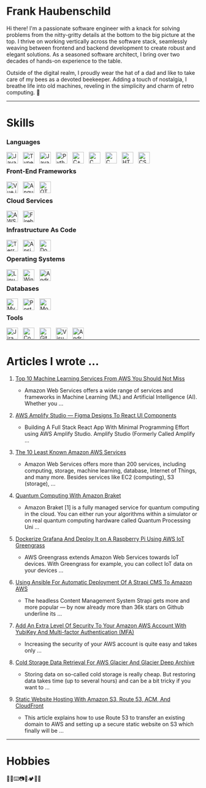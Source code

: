 # Frank Haubenschild
Hi there! I'm a passionate software engineer with a knack for solving problems from the nitty-gritty details at the bottom to the big picture at the top. 
I thrive on working vertically across the software stack, seamlessly weaving between frontend and backend development to create robust and elegant solutions.
As a seasoned software architect, I bring over two decades of hands-on experience to the table. 

Outside of the digital realm, I proudly wear the hat of a dad and like to take care of my bees as a devoted beekeeper. Adding a touch of nostalgia, I breathe 
life into old machines, reveling in the simplicity and charm of retro computing. 🚀

---

# Skills

### Languages
<img align="left" alt="JavaScript" width="30px" style="padding-right:10px;" src="https://cdn.jsdelivr.net/gh/devicons/devicon/icons/javascript/javascript-plain.svg" />
<img align="left" alt="TypeScript" width="30px" style="padding-right:10px;" src="https://cdn.jsdelivr.net/gh/devicons/devicon/icons/typescript/typescript-plain.svg" />
<img align="left" alt="Java" width="30px" style="padding-right:10px;" src="https://cdn.jsdelivr.net/gh/devicons/devicon/icons/java/java-original.svg"/>
<img align="left" alt="Python" width="30px" style="padding-right:10px;" src="https://cdn.jsdelivr.net/gh/devicons/devicon/icons/python/python-plain.svg" />
<img align="left" alt="C++" width="30px" style="padding-right:10px;" src="https://cdn.jsdelivr.net/gh/devicons/devicon/icons/cplusplus/cplusplus-line.svg" />
<img align="left" alt="C" width="30px" style="padding-right:10px;" src="https://cdn.jsdelivr.net/gh/devicons/devicon/icons/c/c-original.svg" />
<img align="left" alt="C" width="30px" style="padding-right:10px;" src="https://cdn.jsdelivr.net/gh/devicons/devicon/icons/php/php-original.svg" />
<img align="left" alt="HTML" width="30px" style="padding-right:10px;" src="https://cdn.jsdelivr.net/gh/devicons/devicon/icons/html5/html5-plain.svg" />
<img align="left" alt="CSS" width="30px" style="padding-right:10px;" src="https://cdn.jsdelivr.net/gh/devicons/devicon/icons/css3/css3-plain.svg" />
<br />

### Front-End Frameworks
<img align="left" alt="Vue.js" width="30px" style="padding-right:10px;" src="https://cdn.jsdelivr.net/gh/devicons/devicon/icons/vuejs/vuejs-original.svg" />
<img align="left" alt="Angular" width="30px" style="padding-right:10px;" src="https://cdn.jsdelivr.net/gh/devicons/devicon/icons/angularjs/angularjs-plain.svg" />
<img align="left" alt="QT" width="30px" style="padding-right:10px;" src="https://cdn.jsdelivr.net/gh/devicons/devicon/icons/qt/qt-original.svg" />
<br />

### Cloud Services
<img align="left" alt="AWS" width="30px" style="padding-right:10px;"  src="https://cdn.jsdelivr.net/gh/devicons/devicon/icons/amazonwebservices/amazonwebservices-original.svg" />
<img align="left" alt="Firebase" width="30px" style="padding-right:10px;"  src="https://cdn.jsdelivr.net/gh/devicons/devicon/icons/firebase/firebase-plain.svg" />
<br />

### Infrastructure As Code
<img align="left" alt="Terraform" width="30px" style="padding-right:10px;"  src="https://cdn.jsdelivr.net/gh/devicons/devicon/icons/terraform/terraform-original.svg" />
<img align="left" alt="Ansible" width="30px" style="padding-right:10px;"  src="https://cdn.jsdelivr.net/gh/devicons/devicon/icons/ansible/ansible-original.svg" />
<img align="left" alt="Docker" width="30px" style="padding-right:10px;"  src="https://cdn.jsdelivr.net/gh/devicons/devicon/icons/docker/docker-original.svg" />
<br />

### Operating Systems
<img align="left" alt="Linux" width="30px" style="padding-right:10px;"  src="https://cdn.jsdelivr.net/gh/devicons/devicon/icons/linux/linux-original.svg" />
<img align="left" alt="Windows" width="30px" style="padding-right:10px;"  src="https://cdn.jsdelivr.net/gh/devicons/devicon/icons/windows8/windows8-original.svg" />
<img align="left" alt="Android" width="30px" style="padding-right:10px;"  src="https://cdn.jsdelivr.net/gh/devicons/devicon/icons/android/android-original.svg" />
<br />

### Databases
<img align="left" alt="Mysql" width="30px" style="padding-right:10px;" src="https://cdn.jsdelivr.net/gh/devicons/devicon/icons/mysql/mysql-original.svg" />
<img align="left" alt="Postgresql" width="30px" style="padding-right:10px;" src="https://cdn.jsdelivr.net/gh/devicons/devicon/icons/postgresql/postgresql-original.svg" />
<img align="left" alt="MongoDB" width="30px" style="padding-right:10px;" src="https://cdn.jsdelivr.net/gh/devicons/devicon/icons/mongodb/mongodb-original.svg" />
<br />

### Tools
<img align="left" alt="Jira" width="30px" style="padding-right:10px;" src="https://cdn.jsdelivr.net/gh/devicons/devicon/icons/jira/jira-original.svg" />
<img align="left" alt="Confluence" width="30px" style="padding-right:10px;" src="https://cdn.jsdelivr.net/gh/devicons/devicon/icons/confluence/confluence-original.svg" />
<img align="left" alt="Git" width="30px" style="padding-right:10px;" src="https://cdn.jsdelivr.net/gh/devicons/devicon/icons/git/git-original.svg" />
<img align="left" alt="VisualStudio" width="30px" style="padding-right:10px;" src="https://cdn.jsdelivr.net/gh/devicons/devicon/icons/visualstudio/visualstudio-plain.svg" />
<img align="left" alt="AndroidStudio" width="30px" style="padding-right:10px;" src="https://cdn.jsdelivr.net/gh/devicons/devicon/icons/androidstudio/androidstudio-original.svg" />
<br />

---

# Articles I wrote ...
1. [Top 10 Machine Learning Services From AWS You Should Not Miss](https://haubenschild.medium.com/the-top-10-machine-learning-services-from-aws-you-should-not-miss-fd71aa9f8f4d)
   - Amazon Web Services offers a wide range of services and frameworks in Machine Learning (ML) and Artificial Intelligence (AI). Whether you …

2. [AWS Amplify Studio — Figma Designs To React UI Components](https://haubenschild.medium.com/aws-amplify-studio-figma-designs-to-react-ui-components-3acf12ab2670)
   - Building A Full Stack React App With Minimal Programming Effort using AWS Amplify Studio. Amplify Studio (Formerly Called Amplify …
  
3. [The 10 Least Known Amazon AWS Services](https://haubenschild.medium.com/the-10-least-known-amazon-aws-services-e452bfd9d5e8)
   - Amazon Web Services offers more than 200 services, including computing, storage, machine learning, database, Internet of Things, and many more. Besides services like EC2 (computing), S3 (storage), …

4. [Quantum Computing With Amazon Braket](https://haubenschild.medium.com/quantum-computing-with-amazon-braket-733748d1ee78)
   - Amazon Braket [1] is a fully managed service for quantum computing in the cloud. You can either run your algorithms within a simulator or on real quantum computing hardware called Quantum Processing Uni …
  
5. [Dockerize Grafana And Deploy It on A Raspberry Pi Using AWS IoT Greengrass](https://haubenschild.medium.com/dockerize-grafana-and-deploy-it-on-a-raspberry-pi-using-aws-iot-greengrass-4d42095a1ab0)
   - AWS Greengrass extends Amazon Web Services towards IoT devices. With Greengrass for example, you can collect IoT data on your devices …
     
6. [Using Ansible For Automatic Deployment Of A Strapi CMS To Amazon AWS](https://haubenschild.medium.com/automate-your-amazon-aws-deployment-of-your-strapi-based-project-with-ansible-4ac3e7dc8d4d)
   - The headless Content Management System Strapi gets more and more popular — by now already more than 36k stars on Github underline its …
  
7. [Add An Extra Level Of Security To Your Amazon AWS Account With YubiKey And Multi-factor Authentication (MFA)](https://haubenschild.medium.com/add-an-extra-level-of-security-to-your-amazon-aws-account-with-yubikey-and-mfa-df52b67482c2)
   - Increasing the security of your AWS account is quite easy and takes only …
  
8. [Cold Storage Data Retrieval For AWS Glacier And Glacier Deep Archive](https://haubenschild.medium.com/cold-storage-data-retrieval-for-aws-glacier-and-glacier-deep-archive-6e8ab846006a)
   - Storing data on so-called cold storage is really cheap. But restoring data takes time (up to several hours) and can be a bit tricky if you want to …
  
9. [Static Website Hosting With Amazon S3, Route 53, ACM, And CloudFront](https://haubenschild.medium.com/static-website-hosting-with-amazon-s3-route-53-acm-and-cloudfront-ef7d3630b402)
   - This article explains how to use Route 53 to transfer an existing domain to AWS and setting up a secure static website on S3 which finally will be …   
---

# Hobbies
🐝💾⌨️📷🐠🏕️🍅📖

